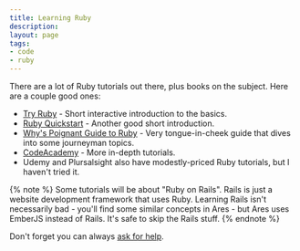 ```yaml
---
title: Learning Ruby
description: 
layout: page
tags:
- code
- ruby
---
```


There are a lot of Ruby tutorials out there, plus books on the subject. Here are a couple good ones:

* [Try Ruby](https://ruby.github.io/TryRuby/) - Short interactive introduction to the basics.
* [Ruby Quickstart](https://www.ruby-lang.org/en/documentation/quickstart/) - Another good short introduction.
* [Why's Poignant Guide to Ruby](http://www.rubyinside.com/media/poignant-guide.pdf) - Very tongue-in-cheek guide that dives into some journeyman topics.
* [CodeAcademy](https://www.codecademy.com/) - More in-depth tutorials.
* Udemy and Plursalsight also have modestly-priced Ruby tutorials, but I haven't tried it.

{% note %} 
Some tutorials will be about \"Ruby on Rails\". Rails is just a website development framework that uses Ruby. Learning Rails isn't necessarily bad - you'll find some similar concepts in Ares - but Ares uses EmberJS instead of Rails. It's safe to skip the Rails stuff.
{% endnote %}

Don't forget you can always [ask for help](/feedback.html). 
